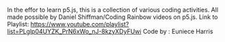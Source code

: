 In the effor to learn p5.js, this is a collection of various coding activities. All made possible by Daniel Shiffman/Coding Rainbow videos on p5.js.
Link to Playlist:  https://www.youtube.com/playlist?list=PLglp04UYZK_PrN6xWo_nJ-8kzyXDyFUwi
Code by : Euniece Harris
